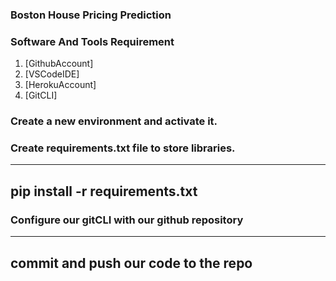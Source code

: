 ### Boston House Pricing Prediction

### Software And Tools Requirement

1. [GithubAccount]
2. [VSCodeIDE]
3. [HerokuAccount]
4. [GitCLI]

### Create a new environment and activate it. 

### Create requirements.txt file to store libraries.
---
pip install -r requirements.txt
---

### Configure our gitCLI with our github repository 
---
commit and push our code to the repo
---

